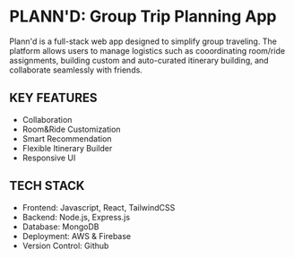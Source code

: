 # PLANN'D: Group Trip Planning App

Plann'd is a full-stack web app designed to simplify group traveling. The platform allows users to manage logistics such as cooordinating room/ride assignments, building custom and auto-curated itinerary building, and collaborate seamlessly with friends.

## KEY FEATURES

- Collaboration
- Room&Ride Customization
- Smart Recommendation
- Flexible Itinerary Builder
- Responsive UI

## TECH STACK

- Frontend: Javascript, React, TailwindCSS
- Backend: Node.js, Express.js
- Database: MongoDB
- Deployment: AWS & Firebase
- Version Control: Github
